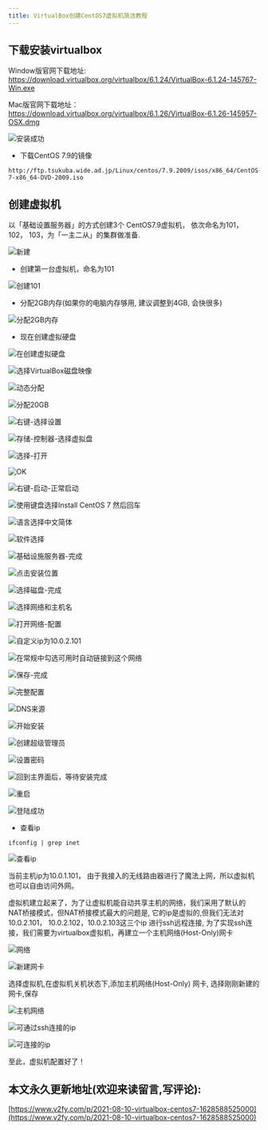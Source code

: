 ```yaml
---
title: VirtualBox创建CentOS7虚拟机简洁教程
---
```




## 下载安装virtualbox


Window版官网下载地址: https://download.virtualbox.org/virtualbox/6.1.24/VirtualBox-6.1.24-145767-Win.exe

Mac版官网下载地址：https://download.virtualbox.org/virtualbox/6.1.26/VirtualBox-6.1.26-145957-OSX.dmg

![安装成功](https://cdn.fangyuanxiaozhan.com/assets/1628588554733sPFWH6a5.png)



- 下载CentOS 7.9的镜像

```
http://ftp.tsukuba.wide.ad.jp/Linux/centos/7.9.2009/isos/x86_64/CentOS-7-x86_64-DVD-2009.iso
```

## 创建虚拟机


以「基础设置服务器」的方式创建3个 CentOS7.9虚拟机， 依次命名为101， 102， 103，为「一主二从」的集群做准备.


![新建](https://cdn.fangyuanxiaozhan.com/assets/1628588554850Twzn8WPm.png)

- 创建第一台虚拟机，命名为101

![创建101](https://cdn.fangyuanxiaozhan.com/assets/16285885556098SxF70ex.png)

- 分配2GB内存(如果你的电脑内存够用, 建议调整到4GB, 会快很多)

![分配2GB内存](https://cdn.fangyuanxiaozhan.com/assets/162858856270761BeXsPA.png)

- 现在创建虚拟硬盘

![在创建虚拟硬盘](https://cdn.fangyuanxiaozhan.com/assets/1628588557446p2TddEdt.png)

![选择VirtualBox磁盘映像](https://cdn.fangyuanxiaozhan.com/assets/1628588558145H1aEcbHG.png)

![动态分配](https://cdn.fangyuanxiaozhan.com/assets/1628588563333xXF0FsXe.png)

![分配20GB](https://cdn.fangyuanxiaozhan.com/assets/1628588562711k5yZ2FbW.png)

![右键-选择设置](https://cdn.fangyuanxiaozhan.com/assets/1628588560865Ma5JBrYs.png)



![存储-控制器-选择虚拟盘](https://cdn.fangyuanxiaozhan.com/assets/1628588563328wExBFmBH.png)

![选择-打开](https://cdn.fangyuanxiaozhan.com/assets/16285885642446b7Nc33X.png)

![OK](https://cdn.fangyuanxiaozhan.com/assets/1628588564526YWkRTGky.png)


![右键-启动-正常启动](https://cdn.fangyuanxiaozhan.com/assets/1628588564266PG1dyxCt.png)


![使用键盘选择Install CentOS 7 然后回车](https://cdn.fangyuanxiaozhan.com/assets/1628588564779DF4ndtZP.png)


![语言选择中文简体](https://cdn.fangyuanxiaozhan.com/assets/1628588564092wNXf5aKB.png)


![软件选择](https://cdn.fangyuanxiaozhan.com/assets/1628588565203d5hFzbFP.png)


![基础设施服务器-完成](https://cdn.fangyuanxiaozhan.com/assets/1628588564598Pt10fdmJ.png)


![点击安装位置](https://cdn.fangyuanxiaozhan.com/assets/1628588564749bQw4Db8Z.png)


![选择磁盘-完成](https://cdn.fangyuanxiaozhan.com/assets/1628588565200kX82Z5wa.png)


![选择网络和主机名](https://cdn.fangyuanxiaozhan.com/assets/1628588565222cN5dCzAa.png)


![打开网络-配置](https://cdn.fangyuanxiaozhan.com/assets/1628588565499k86HMErB.png)

![自定义ip为10.0.2.101](https://cdn.fangyuanxiaozhan.com/assets/162858856596380TeQxnR.png)


![在常规中勾选可用时自动链接到这个网络](https://cdn.fangyuanxiaozhan.com/assets/1628588566559k566jKfN.png)


![保存-完成](https://cdn.fangyuanxiaozhan.com/assets/1628588566008Mz60YfpF.png)

![完整配置](https://cdn.fangyuanxiaozhan.com/assets/1628588566630SnNNZaFH.png)

![DNS来源](https://cdn.fangyuanxiaozhan.com/assets/1628588567599JCCWTDF6.png)


![开始安装](https://cdn.fangyuanxiaozhan.com/assets/16285885687530QpmtW0i.png)

![创建超级管理员](https://cdn.fangyuanxiaozhan.com/assets/1628588567746FsyzB8wF.png)


![设置密码](https://cdn.fangyuanxiaozhan.com/assets/16285885677064jXJ6Czs.png)


![回到主界面后，等待安装完成](https://cdn.fangyuanxiaozhan.com/assets/1628588568741Ez1MwJJ5.png)


![重启](https://cdn.fangyuanxiaozhan.com/assets/1628588568937sGEpjwNa.png)


![登陆成功](https://cdn.fangyuanxiaozhan.com/assets/1628588568933ZbwM0sbQ.png)

- 查看ip
```
ifconfig | grep inet 
```

![查看ip](https://cdn.fangyuanxiaozhan.com/assets/16285885703823ZDirxrW.png)

当前主机ip为10.0.1.101， 由于我接入的无线路由器进行了魔法上网，所以虚拟机也可以自由访问外网。



虚拟机建立起来了，为了让虚拟机能自动共享主机的网络，我们采用了默认的NAT桥接模式，但NAT桥接模式最大的问题是, 它的ip是虚拟的,但我们无法对10.0.2.101， 10.0.2.102，10.0.2.103这三个ip 进行ssh远程连接, 为了实现ssh连接，我们需要为virtualbox虚拟机，再建立一个主机网络(Host-Only)网卡

![网络](https://cdn.fangyuanxiaozhan.com/assets/1628588569715A4fy5XdC.png)

![新建网卡](https://cdn.fangyuanxiaozhan.com/assets/1628588569888D15X6ew8.png)

选择虚拟机,在虚拟机关机状态下,添加主机网络(Host-Only) 网卡, 选择刚刚新建的网卡,保存

![主机网络](https://cdn.fangyuanxiaozhan.com/assets/16285885704950X7p5WWi.png)

![可通过ssh连接的ip](https://cdn.fangyuanxiaozhan.com/assets/1628588570626JJZsKemQ.png)


![可连接的ip](https://cdn.fangyuanxiaozhan.com/assets/16285885710232zZcftNF.png)

至此，虚拟机配置好了！





## 本文永久更新地址(欢迎来读留言,写评论):

[https://www.v2fy.com/p/2021-08-10-virtualbox-centos7-1628588525000](https://www.v2fy.com/p/2021-08-10-virtualbox-centos7-1628588525000)